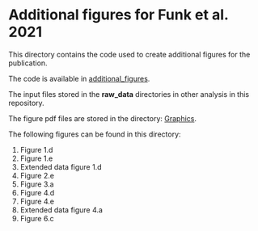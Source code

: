 # Additional figures for Funk et al. 2021

This directory contains the code used to create additional figures for the publication.

The code is available in [additional_figures](Scripts/additional_figures.Rmd).

The input files stored in the __raw_data__ directories in other analysis in this repository.

The figure pdf files are stored in the directory: [Graphics](Graphics/).

The following figures can be found in this directory:

1. Figure 1.d
2. Figure 1.e
3. Extended data figure 1.d
4. Figure 2.e
5. Figure 3.a
6. Figure 4.d
7. Figure 4.e
8. Extended data figure 4.a
9. Figure 6.c



